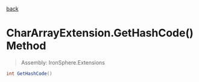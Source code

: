 ﻿

[back](/IronSphere.Extensions/types/CharArrayExtension)

# CharArrayExtension.GetHashCode() Method

> Assembly: IronSphere.Extensions

```csharp
int GetHashCode()
```



 